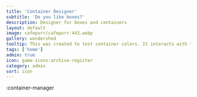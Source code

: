```yaml
---
title: 'Container Designer'
subtitle: 'Do you like boxes?'
description: Designer for boxes and containers
layout: default
image: cafepurr/cafepurr-443.webp
gallery: wondershed
tooltip: This was created to test container colors. It interacts with the pinia store, but I don't yet have a layout that responds to the customization choices.
tags: ['home']
admin: true
icon: game-icons:archive-register
category: admin
sort: icon
---
```


:container-manager
